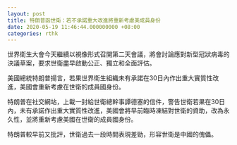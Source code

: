 ```yaml
---
layout: post
title: 特朗普函世衛：若不承諾重大改進將重新考慮美成員身份
date: 2020-05-19 11:46:44.000000000 +08:00
categories: rthk
---
```


世界衛生大會今天繼續以視像形式召開第二天會議，將會討論應對新型冠狀病毒的決議草案，要求世衛盡早啟動公正、獨立和全面評估。

美國總統特朗普揚言，若果世界衛生組織未有承諾在30日內作出重大實質性改進，美國會重新考慮在世衛的成員國身份。

特朗普在社交網站，上載一封給世衛總幹事譚德塞的信件，警告世衛若果在30日內，未有承諾作出重大實質性改進，美國會將早前臨時凍結對世衛的資助，改為永久性，並將重新考慮美國在世衛的成員國身份。

特朗普較早前又批評，世衛過去一段時間表現差勁，形容世衛是中國的傀儡。
